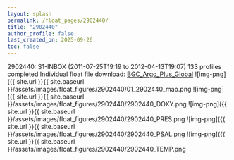 ```yaml
---
layout: splash
permalink: /float_pages/2902440/
title: "2902440"
author_profile: false
last_created_on: 2025-09-26
toc: false
---
```

 
2902440: S1-INBOX (2011-07-25T19:19 to 2012-04-13T19:07)
133 profiles completed
Individual float file download: [BGC_Argo_Plus_Global](https://ftp.soest.hawaii.edu/bgc_argo_plus/Individual_Floats/outliers_removed/2902440_Sprof_processed.nc)
![img-png]({{ site.url }}{{ site.baseurl }}/assets/images/float_figures/2902440/01_2902440_map.png
![img-png]({{ site.url }}{{ site.baseurl }}/assets/images/float_figures/2902440/2902440_DOXY.png
![img-png]({{ site.url }}{{ site.baseurl }}/assets/images/float_figures/2902440/2902440_PRES.png
![img-png]({{ site.url }}{{ site.baseurl }}/assets/images/float_figures/2902440/2902440_PSAL.png
![img-png]({{ site.url }}{{ site.baseurl }}/assets/images/float_figures/2902440/2902440_TEMP.png
